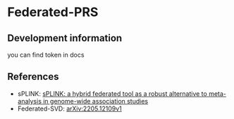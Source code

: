 # Federated-PRS



## Development information

you can find token in docs 


## References
- sPLINK: [sPLINK: a hybrid federated tool as a robust alternative to meta-analysis in genome-wide association studies](https://genomebiology.biomedcentral.com/articles/10.1186/s13059-021-02562-1)
- Federated-SVD: [arXiv:2205.12109v1](https://arxiv.org/pdf/2205.12109.pdf)
